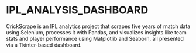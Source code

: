 # IPL_ANALYSIS_DASHBOARD
CrickScrape is an IPL analytics project that scrapes five years of match data using Selenium, processes it with Pandas, and visualizes insights like team stats and player performance using Matplotlib and Seaborn, all presented via a Tkinter-based dashboard.
